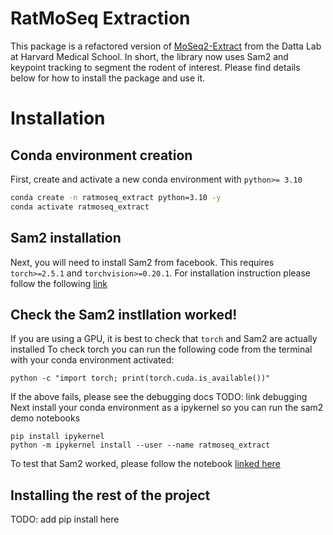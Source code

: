 
# RatMoSeq Extraction

This package is a refactored version of [MoSeq2-Extract](https://github.com/dattalab/moseq2-extract.git) from the Datta Lab at Harvard Medical School. In short, the library now uses Sam2 and keypoint tracking to segment the rodent of interest. Please find details below for how to install the package and use it. 

# Installation 
## Conda environment creation
First, create and activate a new conda environment with `python>= 3.10`
```bash
conda create -n ratmoseq_extract python=3.10 -y
conda activate ratmoseq_extract
```
## Sam2 installation
Next, you will need to install Sam2 from facebook. This requires `torch>=2.5.1` and `torchvision>=0.20.1`. For installation instruction please follow the following [link](https://github.com/facebookresearch/sam2/tree/main?tab=readme-ov-file#installation)
## Check the Sam2 instllation worked!
If you are using a GPU, it is best to check that `torch` and Sam2 are actually installed
To check torch you can run the following code from the terminal with your conda environment activated:
```
python -c "import torch; print(torch.cuda.is_available())"
```
If the above fails, please see the debugging docs TODO: link debugging
Next install your conda environment as a ipykernel so you can run the sam2 demo notebooks
```
pip install ipykernel
python -m ipykernel install --user --name ratmoseq_extract
```
To test that Sam2 worked, please follow the notebook [linked here](https://github.com/facebookresearch/sam2/blob/main/notebooks/image_predictor_example.ipynb)
## Installing the rest of the project
TODO: add pip install here

